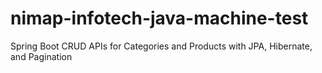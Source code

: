# nimap-infotech-java-machine-test
Spring Boot CRUD APIs for Categories and Products with JPA, Hibernate, and Pagination
